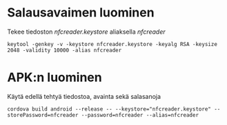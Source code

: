 # Salausavaimen luominen
Tekee tiedoston *nfcreader.keystore* aliaksella *nfcreader*
```
keytool -genkey -v -keystore nfcreader.keystore -keyalg RSA -keysize 2048 -validity 10000 -alias nfcreader
```

# APK:n luominen
Käytä edellä tehtyä tiedostoa, avainta sekä salasanoja
```
cordova build android --release -- --keystore="nfcreader.keystore" --storePassword=nfcreader --password=nfcreader --alias=nfcreader
```
